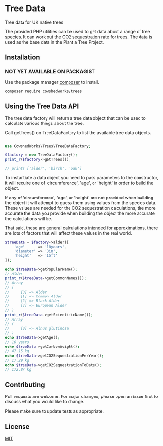 # Tree Data

Tree data for UK native trees

The provided PHP utilities can be used to get data about a range of tree species. It can work out the CO2 sequestration rate for trees. The data is used as the base data in the Plant a Tree Project.

## Installation

### NOT YET AVAILABLE ON PACKAGIST

Use the package manager [composer](https://getcomposer.org/) to install.

```bash
composer require cowshedworks/trees
```

## Using the Tree Data API

The tree data factory will return a tree data object that can be used to calculate various things about the tree.

Call getTrees() on TreeDataFactory to list the available tree data objects.

```PHP

use CowshedWorks\Trees\TreeDataFactory;

$factory = new TreeDataFactory();
print_r($factory->getTrees());

// prints ['alder', 'birch', 'oak']
```

To instantiate a data object you need to pass parameters to the constructor, it will require one of 'circumference', 'age', or 'height' in order to build the object.

If any of 'circumference', 'age', or 'height' are not provided when building the object it will attempt to guess them using values from the species data. These values are needed for the CO2 sequestration calculations, the more accurate the data you provide when building the object the more accurate the calculations will be.

That said, these are general calculations intended for approximations, there are lots of factors that will affect these values in the real world.

```PHP
$treeData = $factory->alder([
    'age'      => '10years',
    'diameter' => '8in',
    'height'   => '15ft'
]);

echo $treeData->getPopularName();
// Alder
print_r($treeData->getCommonNames());
// Array
// (
//     [0] => Alder
//     [1] => Common Alder
//     [2] => Black Alder
//     [3] => European Alder
// )
print_r($treeData->getScientificName());
// Array
// (
//     [0] => Alnus glutinosa
// )
echo $treeData->getAge();
// 10 years
echo $treeData->getCarbonWeight();
// 47.15 kg
echo $treeData->getCO2SequestrationPerYear();
// 17.29 kg
echo $treeData->getCO2SequestrationToDate();
// 172.87 kg
```


## Contributing
Pull requests are welcome. For major changes, please open an issue first to discuss what you would like to change.

Please make sure to update tests as appropriate.

## License
[MIT](https://choosealicense.com/licenses/mit/)
